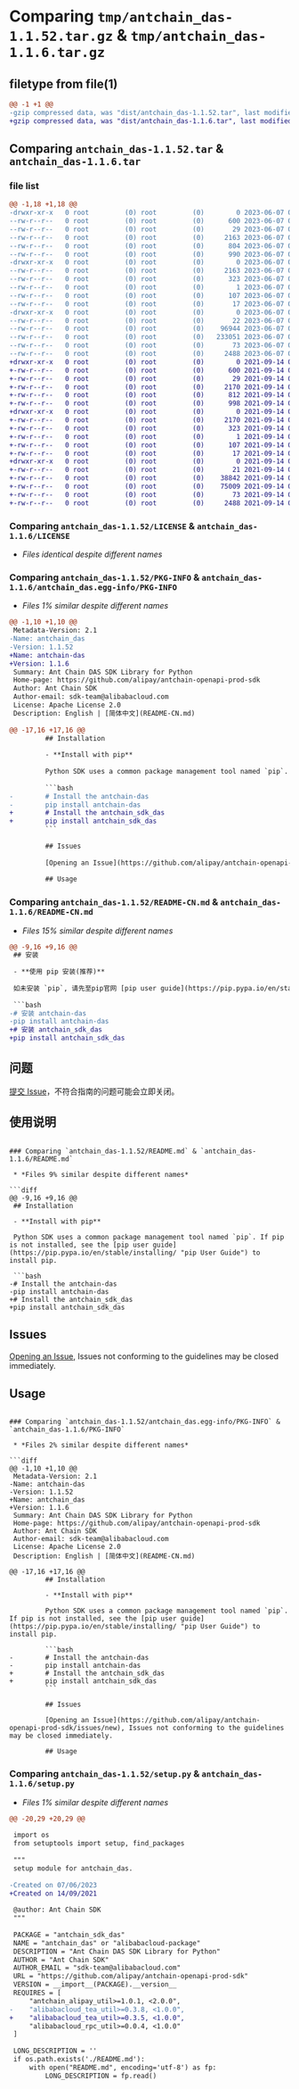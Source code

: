 # Comparing `tmp/antchain_das-1.1.52.tar.gz` & `tmp/antchain_das-1.1.6.tar.gz`

## filetype from file(1)

```diff
@@ -1 +1 @@
-gzip compressed data, was "dist/antchain_das-1.1.52.tar", last modified: Wed Jun  7 09:00:21 2023, max compression
+gzip compressed data, was "dist/antchain_das-1.1.6.tar", last modified: Tue Sep 14 03:46:09 2021, max compression
```

## Comparing `antchain_das-1.1.52.tar` & `antchain_das-1.1.6.tar`

### file list

```diff
@@ -1,18 +1,18 @@
-drwxr-xr-x   0 root         (0) root         (0)        0 2023-06-07 09:00:21.000000 antchain_das-1.1.52/
--rw-r--r--   0 root         (0) root         (0)      600 2023-06-07 09:00:20.000000 antchain_das-1.1.52/LICENSE
--rw-r--r--   0 root         (0) root         (0)       29 2023-06-07 09:00:20.000000 antchain_das-1.1.52/MANIFEST.in
--rw-r--r--   0 root         (0) root         (0)     2163 2023-06-07 09:00:21.000000 antchain_das-1.1.52/PKG-INFO
--rw-r--r--   0 root         (0) root         (0)      804 2023-06-07 09:00:20.000000 antchain_das-1.1.52/README-CN.md
--rw-r--r--   0 root         (0) root         (0)      990 2023-06-07 09:00:20.000000 antchain_das-1.1.52/README.md
-drwxr-xr-x   0 root         (0) root         (0)        0 2023-06-07 09:00:21.000000 antchain_das-1.1.52/antchain_das.egg-info/
--rw-r--r--   0 root         (0) root         (0)     2163 2023-06-07 09:00:21.000000 antchain_das-1.1.52/antchain_das.egg-info/PKG-INFO
--rw-r--r--   0 root         (0) root         (0)      323 2023-06-07 09:00:21.000000 antchain_das-1.1.52/antchain_das.egg-info/SOURCES.txt
--rw-r--r--   0 root         (0) root         (0)        1 2023-06-07 09:00:21.000000 antchain_das-1.1.52/antchain_das.egg-info/dependency_links.txt
--rw-r--r--   0 root         (0) root         (0)      107 2023-06-07 09:00:21.000000 antchain_das-1.1.52/antchain_das.egg-info/requires.txt
--rw-r--r--   0 root         (0) root         (0)       17 2023-06-07 09:00:21.000000 antchain_das-1.1.52/antchain_das.egg-info/top_level.txt
-drwxr-xr-x   0 root         (0) root         (0)        0 2023-06-07 09:00:21.000000 antchain_das-1.1.52/antchain_sdk_das/
--rw-r--r--   0 root         (0) root         (0)       22 2023-06-07 09:00:20.000000 antchain_das-1.1.52/antchain_sdk_das/__init__.py
--rw-r--r--   0 root         (0) root         (0)    96944 2023-06-07 09:00:20.000000 antchain_das-1.1.52/antchain_sdk_das/client.py
--rw-r--r--   0 root         (0) root         (0)   233051 2023-06-07 09:00:20.000000 antchain_das-1.1.52/antchain_sdk_das/models.py
--rw-r--r--   0 root         (0) root         (0)       73 2023-06-07 09:00:21.000000 antchain_das-1.1.52/setup.cfg
--rw-r--r--   0 root         (0) root         (0)     2488 2023-06-07 09:00:20.000000 antchain_das-1.1.52/setup.py
+drwxr-xr-x   0 root         (0) root         (0)        0 2021-09-14 03:46:09.000000 antchain_das-1.1.6/
+-rw-r--r--   0 root         (0) root         (0)      600 2021-09-14 03:46:09.000000 antchain_das-1.1.6/LICENSE
+-rw-r--r--   0 root         (0) root         (0)       29 2021-09-14 03:46:09.000000 antchain_das-1.1.6/MANIFEST.in
+-rw-r--r--   0 root         (0) root         (0)     2170 2021-09-14 03:46:09.000000 antchain_das-1.1.6/PKG-INFO
+-rw-r--r--   0 root         (0) root         (0)      812 2021-09-14 03:46:09.000000 antchain_das-1.1.6/README-CN.md
+-rw-r--r--   0 root         (0) root         (0)      998 2021-09-14 03:46:09.000000 antchain_das-1.1.6/README.md
+drwxr-xr-x   0 root         (0) root         (0)        0 2021-09-14 03:46:09.000000 antchain_das-1.1.6/antchain_das.egg-info/
+-rw-r--r--   0 root         (0) root         (0)     2170 2021-09-14 03:46:09.000000 antchain_das-1.1.6/antchain_das.egg-info/PKG-INFO
+-rw-r--r--   0 root         (0) root         (0)      323 2021-09-14 03:46:09.000000 antchain_das-1.1.6/antchain_das.egg-info/SOURCES.txt
+-rw-r--r--   0 root         (0) root         (0)        1 2021-09-14 03:46:09.000000 antchain_das-1.1.6/antchain_das.egg-info/dependency_links.txt
+-rw-r--r--   0 root         (0) root         (0)      107 2021-09-14 03:46:09.000000 antchain_das-1.1.6/antchain_das.egg-info/requires.txt
+-rw-r--r--   0 root         (0) root         (0)       17 2021-09-14 03:46:09.000000 antchain_das-1.1.6/antchain_das.egg-info/top_level.txt
+drwxr-xr-x   0 root         (0) root         (0)        0 2021-09-14 03:46:09.000000 antchain_das-1.1.6/antchain_sdk_das/
+-rw-r--r--   0 root         (0) root         (0)       21 2021-09-14 03:46:09.000000 antchain_das-1.1.6/antchain_sdk_das/__init__.py
+-rw-r--r--   0 root         (0) root         (0)    38842 2021-09-14 03:46:09.000000 antchain_das-1.1.6/antchain_sdk_das/client.py
+-rw-r--r--   0 root         (0) root         (0)    75009 2021-09-14 03:46:09.000000 antchain_das-1.1.6/antchain_sdk_das/models.py
+-rw-r--r--   0 root         (0) root         (0)       73 2021-09-14 03:46:09.000000 antchain_das-1.1.6/setup.cfg
+-rw-r--r--   0 root         (0) root         (0)     2488 2021-09-14 03:46:09.000000 antchain_das-1.1.6/setup.py
```

### Comparing `antchain_das-1.1.52/LICENSE` & `antchain_das-1.1.6/LICENSE`

 * *Files identical despite different names*

### Comparing `antchain_das-1.1.52/PKG-INFO` & `antchain_das-1.1.6/antchain_das.egg-info/PKG-INFO`

 * *Files 1% similar despite different names*

```diff
@@ -1,10 +1,10 @@
 Metadata-Version: 2.1
-Name: antchain_das
-Version: 1.1.52
+Name: antchain-das
+Version: 1.1.6
 Summary: Ant Chain DAS SDK Library for Python
 Home-page: https://github.com/alipay/antchain-openapi-prod-sdk
 Author: Ant Chain SDK
 Author-email: sdk-team@alibabacloud.com
 License: Apache License 2.0
 Description: English | [简体中文](README-CN.md)
         
@@ -17,16 +17,16 @@
         ## Installation
         
         - **Install with pip**
         
         Python SDK uses a common package management tool named `pip`. If pip is not installed, see the [pip user guide](https://pip.pypa.io/en/stable/installing/ "pip User Guide") to install pip.
         
         ```bash
-        # Install the antchain-das
-        pip install antchain-das
+        # Install the antchain_sdk_das
+        pip install antchain_sdk_das
         ```
         
         ## Issues
         
         [Opening an Issue](https://github.com/alipay/antchain-openapi-prod-sdk/issues/new), Issues not conforming to the guidelines may be closed immediately.
         
         ## Usage
```

### Comparing `antchain_das-1.1.52/README-CN.md` & `antchain_das-1.1.6/README-CN.md`

 * *Files 15% similar despite different names*

```diff
@@ -9,16 +9,16 @@
 ## 安装
 
 - **使用 pip 安装(推荐)**
 
 如未安装 `pip`, 请先至pip官网 [pip user guide](https://pip.pypa.io/en/stable/installing/ "pip User Guide") 安装pip .
 
 ```bash
-# 安装 antchain-das
-pip install antchain-das
+# 安装 antchain_sdk_das
+pip install antchain_sdk_das
 ```
 
 ## 问题
 
 [提交 Issue](https://github.com/alipay/antchain-openapi-prod-sdk/issues/new)，不符合指南的问题可能会立即关闭。
 
 ## 使用说明
```

### Comparing `antchain_das-1.1.52/README.md` & `antchain_das-1.1.6/README.md`

 * *Files 9% similar despite different names*

```diff
@@ -9,16 +9,16 @@
 ## Installation
 
 - **Install with pip**
 
 Python SDK uses a common package management tool named `pip`. If pip is not installed, see the [pip user guide](https://pip.pypa.io/en/stable/installing/ "pip User Guide") to install pip.
 
 ```bash
-# Install the antchain-das
-pip install antchain-das
+# Install the antchain_sdk_das
+pip install antchain_sdk_das
 ```
 
 ## Issues
 
 [Opening an Issue](https://github.com/alipay/antchain-openapi-prod-sdk/issues/new), Issues not conforming to the guidelines may be closed immediately.
 
 ## Usage
```

### Comparing `antchain_das-1.1.52/antchain_das.egg-info/PKG-INFO` & `antchain_das-1.1.6/PKG-INFO`

 * *Files 2% similar despite different names*

```diff
@@ -1,10 +1,10 @@
 Metadata-Version: 2.1
-Name: antchain-das
-Version: 1.1.52
+Name: antchain_das
+Version: 1.1.6
 Summary: Ant Chain DAS SDK Library for Python
 Home-page: https://github.com/alipay/antchain-openapi-prod-sdk
 Author: Ant Chain SDK
 Author-email: sdk-team@alibabacloud.com
 License: Apache License 2.0
 Description: English | [简体中文](README-CN.md)
         
@@ -17,16 +17,16 @@
         ## Installation
         
         - **Install with pip**
         
         Python SDK uses a common package management tool named `pip`. If pip is not installed, see the [pip user guide](https://pip.pypa.io/en/stable/installing/ "pip User Guide") to install pip.
         
         ```bash
-        # Install the antchain-das
-        pip install antchain-das
+        # Install the antchain_sdk_das
+        pip install antchain_sdk_das
         ```
         
         ## Issues
         
         [Opening an Issue](https://github.com/alipay/antchain-openapi-prod-sdk/issues/new), Issues not conforming to the guidelines may be closed immediately.
         
         ## Usage
```

### Comparing `antchain_das-1.1.52/setup.py` & `antchain_das-1.1.6/setup.py`

 * *Files 1% similar despite different names*

```diff
@@ -20,29 +20,29 @@
 
 import os
 from setuptools import setup, find_packages
 
 """
 setup module for antchain_das.
 
-Created on 07/06/2023
+Created on 14/09/2021
 
 @author: Ant Chain SDK
 """
 
 PACKAGE = "antchain_sdk_das"
 NAME = "antchain_das" or "alibabacloud-package"
 DESCRIPTION = "Ant Chain DAS SDK Library for Python"
 AUTHOR = "Ant Chain SDK"
 AUTHOR_EMAIL = "sdk-team@alibabacloud.com"
 URL = "https://github.com/alipay/antchain-openapi-prod-sdk"
 VERSION = __import__(PACKAGE).__version__
 REQUIRES = [
     "antchain_alipay_util>=1.0.1, <2.0.0",
-    "alibabacloud_tea_util>=0.3.8, <1.0.0",
+    "alibabacloud_tea_util>=0.3.5, <1.0.0",
     "alibabacloud_rpc_util>=0.0.4, <1.0.0"
 ]
 
 LONG_DESCRIPTION = ''
 if os.path.exists('./README.md'):
     with open("README.md", encoding='utf-8') as fp:
         LONG_DESCRIPTION = fp.read()
```

